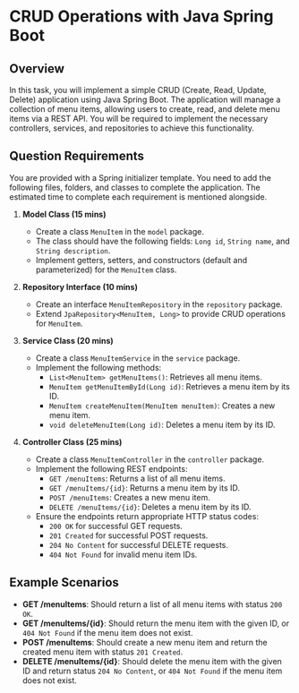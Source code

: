 # CRUD Operations with Java Spring Boot

## Overview
In this task, you will implement a simple CRUD (Create, Read, Update, Delete) application using Java Spring Boot. The application will manage a collection of menu items, allowing users to create, read, and delete menu items via a REST API. You will be required to implement the necessary controllers, services, and repositories to achieve this functionality.

## Question Requirements
You are provided with a Spring initializer template. You need to add the following files, folders, and classes to complete the application. The estimated time to complete each requirement is mentioned alongside.

1. **Model Class (15 mins)**
    - Create a class `MenuItem` in the `model` package.
    - The class should have the following fields: `Long id`, `String name`, and `String description`.
    - Implement getters, setters, and constructors (default and parameterized) for the `MenuItem` class.

2. **Repository Interface (10 mins)**
    - Create an interface `MenuItemRepository` in the `repository` package.
    - Extend `JpaRepository<MenuItem, Long>` to provide CRUD operations for `MenuItem`.

3. **Service Class (20 mins)**
    - Create a class `MenuItemService` in the `service` package.
    - Implement the following methods:
        - `List<MenuItem> getMenuItems()`: Retrieves all menu items.
        - `MenuItem getMenuItemById(Long id)`: Retrieves a menu item by its ID.
        - `MenuItem createMenuItem(MenuItem menuItem)`: Creates a new menu item.
        - `void deleteMenuItem(Long id)`: Deletes a menu item by its ID.

4. **Controller Class (25 mins)**
    - Create a class `MenuItemController` in the `controller` package.
    - Implement the following REST endpoints:
        - `GET /menuItems`: Returns a list of all menu items.
        - `GET /menuItems/{id}`: Returns a menu item by its ID.
        - `POST /menuItems`: Creates a new menu item.
        - `DELETE /menuItems/{id}`: Deletes a menu item by its ID.
    - Ensure the endpoints return appropriate HTTP status codes:
        - `200 OK` for successful GET requests.
        - `201 Created` for successful POST requests.
        - `204 No Content` for successful DELETE requests.
        - `404 Not Found` for invalid menu item IDs.

## Example Scenarios
- **GET /menuItems**: Should return a list of all menu items with status `200 OK`.
- **GET /menuItems/{id}**: Should return the menu item with the given ID, or `404 Not Found` if the menu item does not exist.
- **POST /menuItems**: Should create a new menu item and return the created menu item with status `201 Created`.
- **DELETE /menuItems/{id}**: Should delete the menu item with the given ID and return status `204 No Content`, or `404 Not Found` if the menu item does not exist.